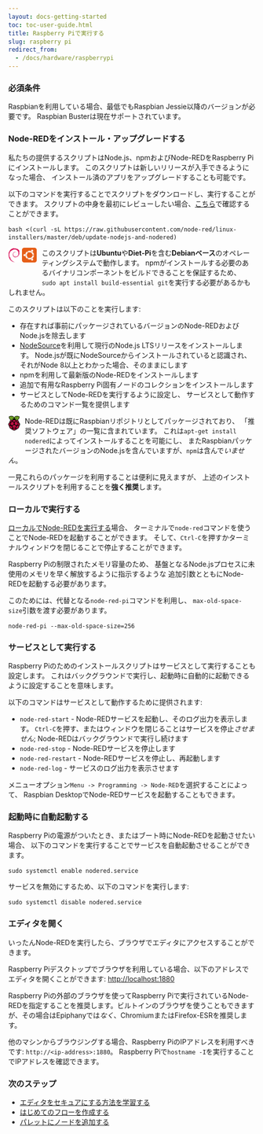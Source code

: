 ```yaml
---
layout: docs-getting-started
toc: toc-user-guide.html
title: Raspberry Piで実行する
slug: raspberry pi
redirect_from:
  - /docs/hardware/raspberrypi
---
```



### 必須条件

Raspbianを利用している場合、最低でもRaspbian Jessie以降のバージョンが必要です。
Raspbian Busterは現在サポートされています。

### Node-REDをインストール・アップグレードする

私たちの提供するスクリプトはNode.js、npmおよびNode-REDをRaspberry Piにインストールします。
このスクリプトは新しいリリースが入手できるようになった場合、
インストール済のアプリをアップグレードすることも可能です。

以下のコマンドを実行することでスクリプトをダウンロードし、実行することができます。
スクリプトの中身を最初にレビューしたい場合、[こちら](https://raw.githubusercontent.com/node-red/linux-installers/master/deb/update-nodejs-and-nodered)で確認することができます。

```
bash <(curl -sL https://raw.githubusercontent.com/node-red/linux-installers/master/deb/update-nodejs-and-nodered)
```

<div class="doc-callout">
<div style="float: left; margin-right: 10px; margin-bottom: 30px;">
<img src="/images/logos/debian.svg" height="30">
<img src="/images/logos/ubuntu.svg" height="30">
</div>
このスクリプトは<b>Ubuntu</b>や<b>Diet-Pi</b>を含む<b>Debianベース</b>のオペレーティングシステムで動作します。
npmがインストールする必要のあるバイナリコンポーネントをビルドできることを保証するため、
<code>sudo apt install build-essential git</code>を実行する必要があるかもしれません。
</div>


このスクリプトは以下のことを実行します:

 - 存在すれば事前にパッケージされているバージョンのNode-REDおよびNode.jsを除去します
 - [NodeSource](https://github.com/nodesource/distributions/blob/master/README.md)を利用して現行のNode.js LTSリリースをインストールします。
 Node.jsが既にNodeSourceからインストールされていると認識され、それがNode 8以上とわかった場合、そのままにします
 - npmを利用して最新版のNode-REDをインストールします
 - 追加で有用なRaspberry Pi固有ノードのコレクションをインストールします
 - サービスとしてNode-REDを実行するように設定し、
 サービスとして動作するためのコマンド一覧を提供します

<div class="doc-callout">
<div style="float: left; margin-right: 10px;margin-bottom: 40px;">
<img src="/images/logos/raspberrypi.svg" height="30">
</div>
Node-REDは既にRaspbianリポジトリとしてパッケージされており、
「推奨ソフトウェア」の一覧に含まれています。
これは<code>apt-get install nodered</code>によってインストールすることを可能にし、
またRaspbianパッケージされたバージョンのNode.jsを含んでいますが、<code>npm</code>は含んで<em>いません</em>。
<p>一見これらのパッケージを利用することは便利に見えますが、
上述のインストールスクリプトを利用することを<b>強く推奨</b>します。</p>
</div>

### ローカルで実行する

[ローカルでNode-REDを実行する](/docs/getting-started/local)場合、
ターミナルで`node-red`コマンドを使うことでNode-REDを起動することができます。
そして、`Ctrl-C`を押すかターミナルウィンドウを閉じることで停止することができます。

Raspberry Piの制限されたメモリ容量のため、
基盤となるNode.jsプロセスに未使用のメモリを早く解放するように指示するような
追加引数とともにNode-REDを起動する必要があります。

このためには、代替となる`node-red-pi`コマンドを利用し、
`max-old-space-size`引数を渡す必要があります。

```
node-red-pi --max-old-space-size=256
```

### サービスとして実行する

Raspberry Piのためのインストールスクリプトはサービスとして実行することも設定します。
これはバックグラウンドで実行し、起動時に自動的に起動できるように設定することを意味します。

以下のコマンドはサービスとして動作するために提供されます:

 - `node-red-start` - Node-REDサービスを起動し、そのログ出力を表示します。
 `Ctrl-C`を押す、またはウィンドウを閉じることはサービスを停止*させません*;
 Node-REDはバックグラウンドで実行し続けます
 - `node-red-stop` - Node-REDサービスを停止します
 - `node-red-restart` - Node-REDサービスを停止し、再起動します
 - `node-red-log` - サービスのログ出力を表示させます

メニューオプション`Menu -> Programming -> Node-RED`を選択することによって、
Raspbian DesktopでNode-REDサービスを起動することもできます。

### 起動時に自動起動する

Raspberry Piの電源がついたとき、またはブート時にNode-REDを起動させたい場合、
以下のコマンドを実行することでサービスを自動起動させることができます。

```
sudo systemctl enable nodered.service
```

サービスを無効にするため、以下のコマンドを実行します:
```
sudo systemctl disable nodered.service
```

### エディタを開く

いったんNode-REDを実行したら、ブラウザでエディタにアクセスすることができます。

Raspberry Piデスクトップでブラウザを利用している場合、以下のアドレスでエディタを開くことができます: <http://localhost:1880>

<div class="doc-callout">Raspberry Piの外部のブラウザを使ってRaspberry Piで実行されているNode-REDを指定することを推奨します。ビルトインのブラウザを使うこともできますが、その場合はEpiphanyでは<i>なく</i>、ChromiumまたはFirefox-ESRを推奨します。</div>

他のマシンからブラウジングする場合、Raspberry PiのIPアドレスを利用すべきです: `http://<ip-address>:1880`。
Raspberry Piで`hostname -I`を実行することでIPアドレスを確認できます。


### 次のステップ

- [エディタをセキュアにする方法を学習する](/docs/user-guide/runtime/securing-node-red)
- [はじめてのフローを作成する](/docs/tutorials/first-flow)
- [パレットにノードを追加する](/docs/user-guide/runtime/adding-nodes)
